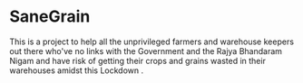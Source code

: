 # SaneGrain
This is a project to help all the unprivileged farmers and warehouse keepers out there who've no links with the Government and the Rajya Bhandaram Nigam and have risk of getting their crops and grains wasted in their warehouses amidst this Lockdown .
